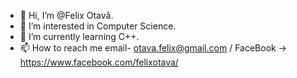 - 👋 Hi, I’m @Felix Otavă.
- 👀 I’m interested in Computer Science.
- 🌱 I’m currently learning C++.
- 📫 How to reach me email- otava.felix@gmail.com / FaceBook -> https://www.facebook.com/felixotava/

<!---
FelixOtava/FelixOtava is a ✨ special ✨ repository because its `README.md` (this file) appears on your GitHub profile.
You can click the Preview link to take a look at your changes.
--->
